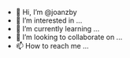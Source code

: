 - 👋 Hi, I’m @joanzby
- 👀 I’m interested in ...
- 🌱 I’m currently learning ...
- 💞️ I’m looking to collaborate on ...
- 📫 How to reach me ...

<!---
joanzby/joanzby is a ✨ special ✨ repository because its `README.md` (this file) appears on your GitHub profile.
You can click the Preview link to take a look at your changes.
--->
